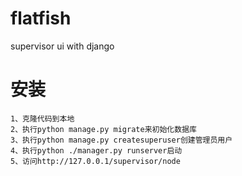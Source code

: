# flatfish
supervisor ui with django

# 安装
```
1、克隆代码到本地
2、执行python manage.py migrate来初始化数据库
3、执行python manage.py createsuperuser创建管理员用户
4、执行python ./manager.py runserver启动
5、访问http://127.0.0.1/supervisor/node
```
